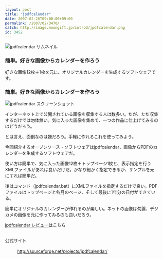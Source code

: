 ```yaml
---
layout: post
title: "jpdfcalendar"
date: 2007-02-26T09:00:00+09:00
permalink: /2007/02/3470/
catch: http://image.moongift.jp/intro3/jpdfcalendar.png
id: 3452
---
```

 ![jpdfcalendar サムネイル](http://image.moongift.jp/intro3/jpdfcalendar.t.png "jpdfcalendar サムネイル")
  

### 簡単。好きな画像からカレンダーを作ろう
  
好きな画像12枚＋1枚を元に、オリジナルカレンダーを生成するソフトウェアです。  
<!--more-->  

### 簡単。好きな画像からカレンダーを作ろう
  

![jpdfcalendar スクリーンショット](http://image.moongift.jp/intro3/jpdfcalendar.png "jpdfcalendar スクリーンショット")

  

インターネット上で公開されている画像を収集する人は数多い。だが、ただ収集するだけでは勿体無い。気に入った画像を集めて、一つの作品に仕上げてみるのはどうだろう。

  

とは言え、面倒なのは嫌だろう。手軽に作れるこれを使ってみよう。

  

今回紹介するオープンソース・ソフトウェアはjpdfcalendar、画像からPDFのカレンダーを生成するソフトウェアだ。

  

使い方は簡単で、気に入った画像12枚＋トップページ1枚と、表示指定を行うXMLファイルがあれば良いだけだ。かなり細かく指定できるが、サンプルを元にすれば簡単だ。

  

後はコマンド（jpdfcalendar.bat）にXMLファイルを指定するだけで良い。PDFファイルはトップページと各月のページ、そして最後に1年分の日付ができている。

  

簡単にオリジナルのカレンダーが作れるのが楽しい。ネットの画像は勿論、デジカメの画像を元に作ってみるのも良いだろう。

  

[jpdfcalendar レビュー](http://oss.moongift.jp/review/i-3471.html)はこちら

  
<dl>
<br><dt>公式サイト</dt>
<br><dd><a href="http://sourceforge.net/projects/jpdfcalendar/" target="_blank">http://sourceforge.net/projects/jpdfcalendar/</a></dd>
<br>
</dl>
